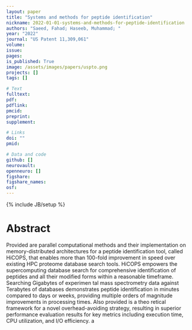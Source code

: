 ```yaml
---
layout: paper
title: "Systems and methods for peptide identification"
nickname: 2022-01-01-systems-and-methods-for-peptide-identification
authors: "Saeed, Fahad; Haseeb, Muhammad; "
year: "2022"
journal: "US Patent 11,309,061"
volume: 
issue:
pages: 
is_published: True
image: /assets/images/papers/uspto.png
projects: []
tags: []

# Text
fulltext:
pdf:
pdflink:
pmcid:
preprint: 
supplement:

# Links
doi: ""
pmid:

# Data and code
github: []
neurovault:
openneuro: []
figshare:
figshare_names:
osf:
---
```

{% include JB/setup %}

# Abstract

Provided are parallel computational methods and their implementation on memory-distributed architectures for a peptide identification tool, called HiCOPS, that enables more than 100-fold improvement in speed over existing HPC proteome database search tools. HiCOPS empowers the supercomputing database search for comprehensive identification of peptides and all their modified forms within a reasonable timeframe. Searching Gigabytes of experimen tal mass spectrometry data against Terabytes of databases demonstrates peptide identification in minutes compared to days or weeks, providing multiple orders of magnitude improvements in processing times. Also provided is a theo retical framework for a novel overhead-avoiding strategy, resulting in superior performance evaluation results for key metrics including execution time, CPU utilization, and I/O efficiency. a
